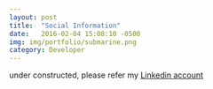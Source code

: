 ```yaml
---
layout: post
title:  "Social Information"
date:   2016-02-04 15:08:10 -0500
img: img/portfolio/submarine.png
category: Developer
---
```


under constructed, please refer my [Linkedin account](https://www.linkedin.com/in/xinerd)